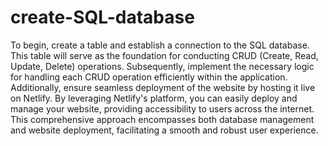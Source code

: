 # create-SQL-database
To begin, create a table and establish a connection to the SQL database. This table will serve as the foundation for conducting CRUD (Create, Read, Update, Delete) operations. Subsequently, implement the necessary logic for handling each CRUD operation efficiently within the application. Additionally, ensure seamless deployment of the website by hosting it live on Netlify. By leveraging Netlify's platform, you can easily deploy and manage your website, providing accessibility to users across the internet. This comprehensive approach encompasses both database management and website deployment, facilitating a smooth and robust user experience.
